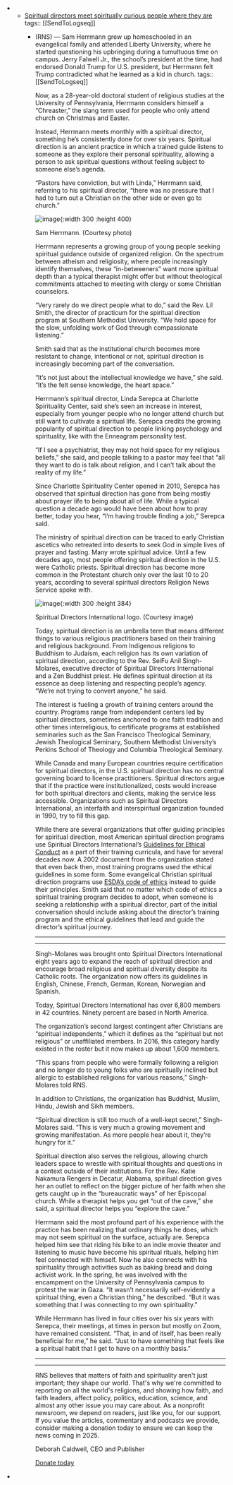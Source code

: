 -
	- [Spiritual directors meet spiritually curious people where they are](https://religionnews.com/2024/07/31/spiritual-direction-continues-to-grow-as-it-meets-spiritually-curious-people-where-they-are/)
	  tags:: [[SendToLogseq]]
		- (RNS) — Sam Herrmann grew up homeschooled in an evangelical family and attended Liberty University, where he started questioning his upbringing during a tumultuous time on campus. Jerry Falwell Jr., the school’s president at the time, had endorsed Donald Trump for U.S. president, but Herrmann felt Trump contradicted what he learned as a kid in church.
		  tags:: [[SendToLogseq]]
		  
		  Now, as a 28-year-old doctoral student of religious studies at the University of Pennsylvania, Herrmann considers himself a “Chreaster,” the slang term used for people who only attend church on Christmas and Easter.
		  
		  Instead, Herrmann meets monthly with a spiritual director, something he’s consistently done for over six years. Spiritual direction is an ancient practice in which a trained guide listens to someone as they explore their personal spirituality, allowing a person to ask spiritual questions without feeling subject to someone else’s agenda.
		  
		  “Pastors have conviction, but with Linda,” Herrmann said, referring to his spiritual director, “there was no pressure that I had to turn out a Christian on the other side or even go to church.”  
		  
		  ![image](https://religionnews.com/wp-content/uploads/2024/07/webRNS-Sam-Herrmann1-277x369.jpg){:width 300 :height 400}
		  
		  Sam Herrmann. (Courtesy photo)
		  
		  Herrmann represents a growing group of young people seeking spiritual guidance outside of organized religion. On the spectrum between atheism and religiosity, where people increasingly identify themselves, these “in-betweeners” want more spiritual depth than a typical therapist might offer but without theological commitments attached to meeting with clergy or some Christian counselors.
		  
		  “Very rarely do we direct people what to do,” said the Rev. Lil Smith, the director of practicum for the spiritual direction program at Southern Methodist University. “We hold space for the slow, unfolding work of God through compassionate listening.” 
		  
		  Smith said that as the institutional church becomes more resistant to change, intentional or not, spiritual direction is increasingly becoming part of the conversation.
		  
		  “It’s not just about the intellectual knowledge we have,” she said. “It’s the felt sense knowledge, the heart space.”
		  
		  Herrmann’s spiritual director, Linda Serepca at Charlotte Spirituality Center, said she’s seen an increase in interest, especially from younger people who no longer attend church but still want to cultivate a spiritual life. Serepca credits the growing popularity of spiritual direction to people linking psychology and spirituality, like with the Enneagram personality test.
		  
		  “If I see a psychiatrist, they may not hold space for my religious beliefs,” she said, and people talking to a pastor may feel that “all they want to do is talk about religion, and I can’t talk about the reality of my life.”
		  
		  Since Charlotte Spirituality Center opened in 2010, Serepca has observed that spiritual direction has gone from being mostly about prayer life to being about all of life. While a typical question a decade ago would have been about how to pray better, today you hear, “I’m having trouble finding a job,” Serepca said.
		  
		  The ministry of spiritual direction can be traced to early Christian ascetics who retreated into deserts to seek God in simple lives of prayer and fasting. Many wrote spiritual advice. Until a few decades ago, most people offering spiritual direction in the U.S. were Catholic priests. Spiritual direction has become more common in the Protestant church only over the last 10 to 20 years, according to several spiritual directors Religion News Service spoke with. 
		  
		  ![image](https://religionnews.com/wp-content/uploads/2024/07/webRNS-Spiritual-Directors-International1-288x369.jpg){:width 300 :height 384}
		  
		  Spiritual Directors International logo. (Courtesy image)
		  
		  Today, spiritual direction is an umbrella term that means different things to various religious practitioners based on their training and religious background. From Indigenous religions to Buddhism to Judaism, each religion has its own variation of spiritual direction, according to the Rev. SeiFu Anil Singh-Molares, executive director of Spiritual Directors International and a Zen Buddhist priest. He defines spiritual direction at its essence as deep listening and respecting people’s agency. “We’re not trying to convert anyone,” he said. 
		  
		  The interest is fueling a growth of training centers around the country. Programs range from independent centers led by spiritual directors, sometimes anchored to one faith tradition and other times interreligious, to certificate programs at established seminaries such as the San Francisco Theological Seminary, Jewish Theological Seminary, Southern Methodist University’s Perkins School of Theology and Columbia Theological Seminary. 
		  
		  While Canada and many European countries require certification for spiritual directors, in the U.S. spiritual direction has no central governing board to license practitioners. Spiritual directors argue that if the practice were institutionalized, costs would increase for both spiritual directors and clients, making the service less accessible. Organizations such as Spiritual Directors International, an interfaith and interspiritual organization founded in 1990, try to fill this gap. 
		  
		  While there are several organizations that offer guiding principles for spiritual direction, most American spiritual direction programs use Spiritual Directors International’s [Guidelines for Ethical Conduct](https://www.sdicompanions.org/media/guidelines-for-ethical-conduct/) as a part of their training curricula, and have for several decades now. A 2002 document from the organization stated that even back then, most training programs used the ethical guidelines in some form. Some evangelical Christian spiritual direction programs use [ESDA’s code of ethics](https://www.graftedlife.org/spiritual-direction/esda/code-of-ethics) instead to guide their principles. Smith said that no matter which code of ethics a spiritual training program decides to adopt, when someone is seeking a relationship with a spiritual director, part of the initial conversation should include asking about the director’s training program and the ethical guidelines that lead and guide the director’s spiritual journey.
		  
		  ***
		  
		  ***
		  
		  Singh-Molares was brought onto Spiritual Directors International eight years ago to expand the reach of spiritual direction and encourage broad religious and spiritual diversity despite its Catholic roots. The organization now offers its guidelines in English, Chinese, French, German, Korean, Norwegian and Spanish.
		  
		  Today, Spiritual Directors International has over 6,800 members in 42 countries. Ninety percent are based in North America.
		  
		  The organization’s second largest contingent after Christians are “spiritual independents,” which it defines as the “spiritual but not religious” or unaffiliated members. In 2016, this category hardly existed in the roster but it now makes up about 1,600 members. 
		  
		  “This spans from people who were formally following a religion and no longer do to young folks who are spiritually inclined but allergic to established religions for various reasons,” Singh-Molares told RNS.
		  
		  In addition to Christians, the organization has Buddhist, Muslim, Hindu, Jewish and Sikh members. 
		  
		  “Spiritual direction is still too much of a well-kept secret,” Singh-Molares said. “This is very much a growing movement and growing manifestation. As more people hear about it, they’re hungry for it.”
		  
		  Spiritual direction also serves the religious, allowing church leaders space to wrestle with spiritual thoughts and questions in a context outside of their institutions. For the Rev. Katie Nakamura Rengers in Decatur, Alabama, spiritual direction gives her an outlet to reflect on the bigger picture of her faith when she gets caught up in the “bureaucratic ways” of her Episcopal church. While a therapist helps you get “out of the cave,” she said, a spiritual director helps you “explore the cave.” 
		  
		  Herrmann said the most profound part of his experience with the practice has been realizing that ordinary things he does, which may not seem spiritual on the surface, actually are. Serepca helped him see that riding his bike to an indie movie theater and listening to music have become his spiritual rituals, helping him feel connected with himself. Now he also connects with his spirituality through activities such as baking bread and doing activist work. In the spring, he was involved with the encampment on the University of Pennsylvania campus to protest the war in Gaza. “It wasn’t necessarily self-evidently a spiritual thing, even a Christian thing,” he described. “But it was something that I was connecting to my own spirituality.” 
		  
		  While Herrmann has lived in four cities over his six years with Serepca, their meetings, at times in person but mostly on Zoom, have remained consistent. “That, in and of itself, has been really beneficial for me,” he said. “Just to have something that feels like a spiritual habit that I get to have on a monthly basis.” 
		  
		  ***
		  
		  ***
		  
		  RNS believes that matters of faith and spirituality aren't just important; they shape our world. That's why we're committed to reporting on all the world's religions, and showing how faith, and faith leaders, affect policy, politics, education, science, and almost any other issue you may care about. As a nonprofit newsroom, we depend on readers, just like you, for our support. If you value the articles, commentary and podcasts we provide, consider making a donation today to ensure we can keep the news coming in 2025.
		  
		  Deborah Caldwell, CEO and Publisher
		  
		  [Donate today](https://religionnews.com/donate)
-